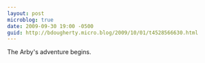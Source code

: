 ```yaml
---
layout: post
microblog: true
date: 2009-09-30 19:00 -0500
guid: http://bdougherty.micro.blog/2009/10/01/t4528566630.html
---
```

The Arby's adventure begins.
